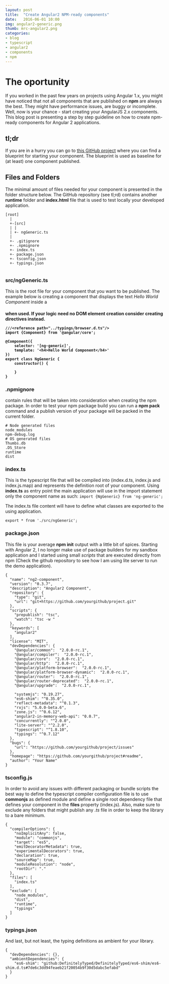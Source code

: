 ```yaml
---
layout: post
title:  "Create Angular2 NPM-ready components"
date:   2016-06-01 10:00
img: angular2-generic.png
thumb: mrc-angular2.png
categories: 
- blog
- typescript
- angular2
- components
- npm
---
```


# The oportunity #

If you worked in the past few years on projects using Angular 1.x, 
you might have noticed that not all components that are published on
**npm** are always the best. They might have performance issues,
are buggy or incomplete. Well, now is your chance - start creating
your AngularJS 2.x components. This blog post is presenting a step
by step guideline on how to create npm-ready components for Angular 2
applications.

## tl;dr ##

If you are in a hurry you can go to [this GitHub project](https://github.com/cstefanache/ng2-components)
where you can find a blueprint for starting your component. The blueprint
is used as baseline for (at least) one component published.

## Files and Folders ##

The minimal amount of files needed for your component is presented 
in the folder structure below. The GitHub repository (see tl;rd) contains
another **runtime** folder and **index.html** file that is used to test
locally your developed application.

```
[root]
  |
  +-[src]
  | |
  | +- ngGeneric.ts
  |
  +- .gitignore
  +- .npmignore
  +- index.ts
  +- package.json
  +- tsconfig.json
  +- typings.json
 
```

### src/ngGeneric.ts ###

This is the root file for your component that you want to be published.
The example below is creating a component that displays the text 
*Hello World Component* inside a **<h4>** when used. If your logic need 
no DOM element creation consider creating directives instead.

```
///<reference path="../typings/browser.d.ts"/>
import {Component} from '@angular/core';

@Component({
    selector: '[ng-generic]',
    template: '<h4>Hello World Component</h4>'
})
export class NgGeneric {
    constructor() {

    }
}
```

### .npmignore ###

contain rules that will be taken into consideration when creating the npm package.
In order to test your npm package build you can run a **npm pack** command
and a publish version of your package will be packed in the current folder.


```
# Node generated files
node_modules
npm-debug.log
# OS generated files
Thumbs.db
.DS_Store
runtime
dist
```

### index.ts ###

This is the typescript file that will be compiled into (index.d.ts, 
index.js and index.js.map) and represents the definition root of your
component. Using **index.ts** as entry point the main application will
use in the import statement only the component name as such:
```import {NgGeneric} from 'ng-generic';```

The index.ts file content will have to define what classes are exported
to the using application. 

```
export * from './src/ngGeneric';
```

### package.json ###

This file is your average **npm init** output with a little bit of spices.
Starting with Angular 2, I no longer make use of package builders for 
my sandbox application and I started using small *scripts* that are
executed directly from npm (Check the github repository to see how I
am using lite server to run the demo application).

```
{
  "name": "ng2-component",
  "version": "0.3.7",
  "description": "Angular2 Component",
  "repository": {
    "type": "git",
    "url": "git+https://github.com/yourgithub/project.git"
  },
  "scripts": {
    "prepublish": "tsc",
    "watch": "tsc -w "
  },
  "keywords": [
    "angular2"
  ],
  "license": "MIT",
  "devDependencies": {
    "@angular/common":  "2.0.0-rc.1",
    "@angular/compiler":  "2.0.0-rc.1",
    "@angular/core":  "2.0.0-rc.1",
    "@angular/http":  "2.0.0-rc.1",
    "@angular/platform-browser":  "2.0.0-rc.1",
    "@angular/platform-browser-dynamic":  "2.0.0-rc.1",
    "@angular/router":  "2.0.0-rc.1",
    "@angular/router-deprecated":  "2.0.0-rc.1",
    "@angular/upgrade":  "2.0.0-rc.1",

    "systemjs": "0.19.27",
    "es6-shim": "^0.35.0",
    "reflect-metadata": "^0.1.3",
    "rxjs": "5.0.0-beta.6",
    "zone.js": "^0.6.12",
    "angular2-in-memory-web-api": "0.0.7",
    "concurrently": "^2.0.0",
    "lite-server": "^2.2.0",
    "typescript": "^1.8.10",
    "typings": "^0.7.12"
  },
  "bugs": {
    "url": "https://github.com/yourgithub/project/issues"
  },
  "homepage": "https://github.com/yourgithub/project#readme",
  "author": "Your Name"
}

```

### tsconfig.js ###

In order to avoid any issues with different packaging or bundle scripts
the best way to define the typescript compiler configuration file is to
use **commonjs** as defined module and define a single root dependency
file that defines your component in the **files** property (index.js).
Also, make sure to exclude any folders that might publish any *.ts* 
file in order to keep the library to a bare minimum.

```
{
  "compilerOptions": {
    "noImplicitAny": false,
    "module": "commonjs",
    "target": "es5",
    "emitDecoratorMetadata": true,
    "experimentalDecorators": true,
    "declaration": true,
    "sourceMap": true,
    "moduleResolution": "node",
    "rootDir": "."
  },
  "files": [
    "index.ts"
  ],
  "exclude": [
    "node_modules",
    "dist",
    "runtime",
    "typings"
  ]
}
```

### typings.json ###

And last, but not least, the typing definitions as  ambient for your library. 

```
{
  "devDependencies": {},
  "ambientDependencies": {
    "es6-shim": "github:DefinitelyTyped/DefinitelyTyped/es6-shim/es6-shim.d.ts#7de6c3dd94feaeb21f20054b9f30d5dabc5efabd"
  }
}

```
